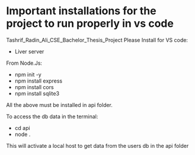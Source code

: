 # Important installations for the project to run properly in vs code
Tashrif_Radin_Ali_CSE_Bachelor_Thesis_Project
Please Install for VS code:
- Liver server

From Node.Js:
-	npm init -y
-	npm install express
-	npm install cors
-	npm install sqlite3

All the above must be installed in api folder.

To access the db data in the terminal:
- cd api
- node .

This will activate a local host to get data from the users db in the api folder
